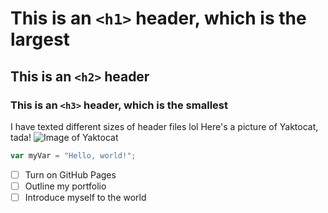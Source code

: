 # This is an `<h1>` header, which is the largest

## This is an `<h2>` header

### This is an `<h3>` header, which is the smallest

I have texted different sizes of header files lol
Here's a picture of Yaktocat, tada!
![Image of Yaktocat](https://octodex.github.com/images/yaktocat.png)

``` javascript
var myVar = "Hello, world!";
```

- [ ] Turn on GitHub Pages
- [ ] Outline my portfolio
- [ ] Introduce myself to the world
